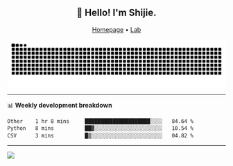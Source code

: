 <h2 align="center">👋 Hello! I'm Shijie.</h2>
<p align="center">
  <a href="https://xu-shi-jie.github.io"> Homepage</a> •
  <a href="https://onodalab.ees.hokudai.ac.jp"> Lab </a>
</p>

![Snake animation](https://github.com/xu-shi-jie/xu-shi-jie/blob/output/github-snake.svg)


-------

📊 **Weekly development breakdown**
<!--START_SECTION:waka-->

```txt
Other    1 hr 8 mins     █████████████████████░░░░   84.64 %
Python   8 mins          ██▓░░░░░░░░░░░░░░░░░░░░░░   10.54 %
CSV      3 mins          █▒░░░░░░░░░░░░░░░░░░░░░░░   04.82 %
```

<!--END_SECTION:waka-->

-------
![](https://komarev.com/ghpvc/?username=xu-shi-jie&style=flat-square&color=blue) 
